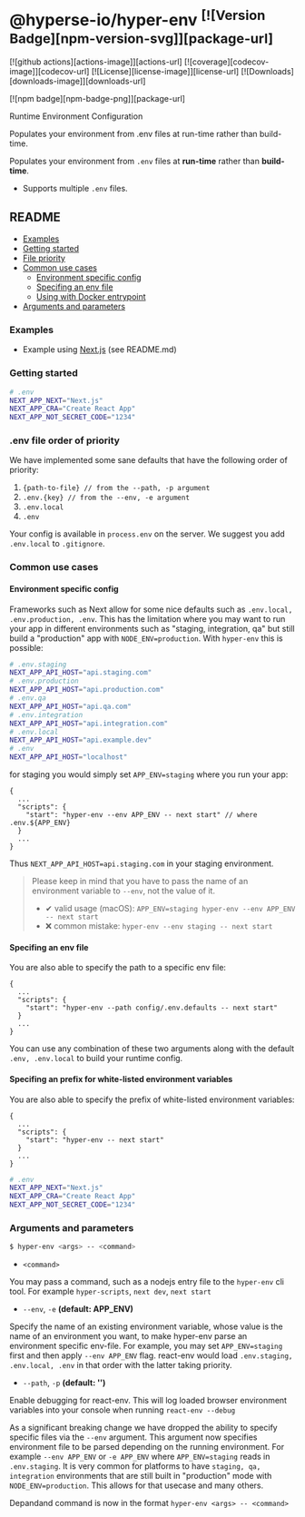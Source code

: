 # @hyperse-io/hyper-env <sup>[![Version Badge][npm-version-svg]][package-url]</sup>

[![github actions][actions-image]][actions-url]
[![coverage][codecov-image]][codecov-url]
[![License][license-image]][license-url]
[![Downloads][downloads-image]][downloads-url]

[![npm badge][npm-badge-png]][package-url]

Runtime Environment Configuration

Populates your environment from .env files at run-time rather than build-time.

Populates your environment from `.env` files at **run-time** rather than **build-time**.

- Supports multiple `.env` files.

## README

- [Examples](#examples)
- [Getting started](#getting-started)
- [File priority](#env-file-order-of-priority)
- [Common use cases](#common-use-cases)
  - [Environment specific config](#environment-specific-config)
  - [Specifing an env file](#Specifing-an-env-file)
  - [Using with Docker entrypoint](#using-with-docker-entrypoint)
- [Arguments and parameters](#arguments-and-parameters)

### Examples

- Example using [Next.js](examples/next.js/README.md) (see README.md)

### Getting started

```bash
# .env
NEXT_APP_NEXT="Next.js"
NEXT_APP_CRA="Create React App"
NEXT_APP_NOT_SECRET_CODE="1234"
```

### .env file order of priority

We have implemented some sane defaults that have the following order of priority:

1. `{path-to-file} // from the --path, -p argument`
2. `.env.{key} // from the --env, -e argument`
3. `.env.local`
4. `.env`

Your config is available in `process.env` on the server. We suggest you add `.env.local` to `.gitignore`.

### Common use cases

#### Environment specific config

Frameworks such as Next allow for some nice defaults such as `.env.local, .env.production, .env`. This has the limitation where you may want to run your app in different environments such as "staging, integration, qa" but still build a "production" app with `NODE_ENV=production`. With `hyper-env` this is possible:

```bash
# .env.staging
NEXT_APP_API_HOST="api.staging.com"
# .env.production
NEXT_APP_API_HOST="api.production.com"
# .env.qa
NEXT_APP_API_HOST="api.qa.com"
# .env.integration
NEXT_APP_API_HOST="api.integration.com"
# .env.local
NEXT_APP_API_HOST="api.example.dev"
# .env
NEXT_APP_API_HOST="localhost"
```

for staging you would simply set `APP_ENV=staging` where you run your app:

```
{
  ...
  "scripts": {
    "start": "hyper-env --env APP_ENV -- next start" // where .env.${APP_ENV}
  }
  ...
}
```

Thus `NEXT_APP_API_HOST=api.staging.com` in your staging environment.

> Please keep in mind that you have to pass the name of an environment variable to `--env`, not the value of it.
>
> - ✔ valid usage (macOS): `APP_ENV=staging hyper-env --env APP_ENV -- next start`
> - ❌ common mistake: `hyper-env --env staging -- next start`

#### Specifing an env file

You are also able to specify the path to a specific env file:

```
{
  ...
  "scripts": {
    "start": "hyper-env --path config/.env.defaults -- next start"
  }
  ...
}
```

You can use any combination of these two arguments along with the default `.env, .env.local` to build your runtime config.

#### Specifing an prefix for white-listed environment variables

You are also able to specify the prefix of white-listed environment variables:

```
{
  ...
  "scripts": {
    "start": "hyper-env -- next start"
  }
  ...
}
```

```bash
# .env
NEXT_APP_NEXT="Next.js"
NEXT_APP_CRA="Create React App"
NEXT_APP_NOT_SECRET_CODE="1234"
```

### Arguments and parameters

```bash
$ hyper-env <args> -- <command>
```

- `<command>`

You may pass a command, such as a nodejs entry file to the `hyper-env` cli tool. For example `hyper-scripts`, `next dev`, `next start`

- `--env`, `-e` **(default: APP_ENV)**

Specify the name of an existing environment variable, whose value is the name of an environment you want, to make hyper-env parse an environment specific env-file. For example, you may set `APP_ENV=staging` first and then apply `--env APP_ENV` flag. react-env would load `.env.staging, .env.local, .env` in that order with the latter taking priority.

- `--path`, `-p` **(default: '')**

Enable debugging for react-env. This will log loaded browser environment variables into your console when running `react-env --debug`

As a significant breaking change we have dropped the ability to specify specific files via the `--env` argument. This argument now specifies environment file to be parsed depending on the running environment. For example `--env APP_ENV` or `-e APP_ENV` where `APP_ENV=staging` reads in `.env.staging`. It is very common for platforms to have `staging, qa, integration` environments that are still built in "production" mode with `NODE_ENV=production`. This allows for that usecase and many others.

Depandand command is now in the format `hyper-env <args> -- <command>`
